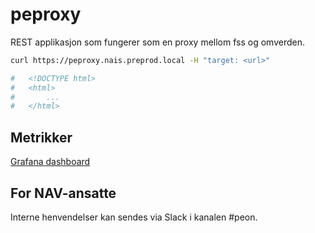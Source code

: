 # peproxy

REST applikasjon som fungerer som en proxy mellom fss og omverden.

```bash
curl https://peproxy.nais.preprod.local -H "target: <url>"

#   <!DOCTYPE html>
#   <html>
#       ...
#   </html>
```
## Metrikker
[Grafana dashboard](https://grafana.adeo.no/d/6IzDnOVWk/peproxy)

## For NAV-ansatte

Interne henvendelser kan sendes via Slack i kanalen #peon.